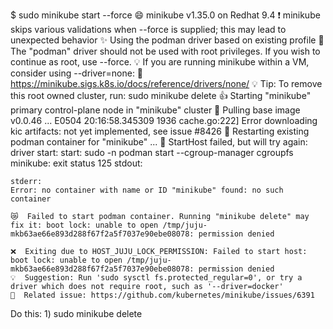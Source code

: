 $ sudo minikube start --force
    😄  minikube v1.35.0 on Redhat 9.4
    ❗  minikube skips various validations when --force is supplied; this may lead to unexpected behavior
    ✨  Using the podman driver based on existing profile
    🛑  The "podman" driver should not be used with root privileges. If you wish to continue as root, use --force.
    💡  If you are running minikube within a VM, consider using --driver=none:
    📘    https://minikube.sigs.k8s.io/docs/reference/drivers/none/
    💡  Tip: To remove this root owned cluster, run: sudo minikube delete
    👍  Starting "minikube" primary control-plane node in "minikube" cluster
    🚜  Pulling base image v0.0.46 ...
    E0504 20:16:58.345309    1936 cache.go:222] Error downloading kic artifacts:  not yet implemented, see issue #8426
    🔄  Restarting existing podman container for "minikube" ...
    🤦  StartHost failed, but will try again: driver start: start: sudo -n podman start --cgroup-manager cgroupfs minikube: exit status 125
    stdout:

    stderr:
    Error: no container with name or ID "minikube" found: no such container

    😿  Failed to start podman container. Running "minikube delete" may fix it: boot lock: unable to open /tmp/juju-mkb63ae66e893d288f67f2a5f7037e90ebe08078: permission denied

    ❌  Exiting due to HOST_JUJU_LOCK_PERMISSION: Failed to start host: boot lock: unable to open /tmp/juju-mkb63ae66e893d288f67f2a5f7037e90ebe08078: permission denied
    💡  Suggestion: Run 'sudo sysctl fs.protected_regular=0', or try a driver which does not require root, such as '--driver=docker'
    🍿  Related issue: https://github.com/kubernetes/minikube/issues/6391

Do this:
    1) sudo minikube delete 